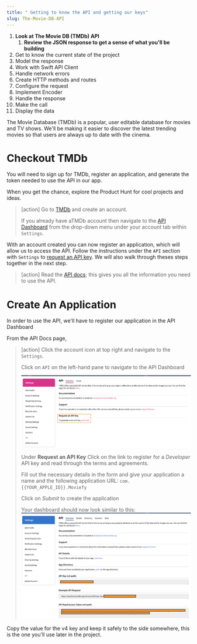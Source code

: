```yaml
---
title: " Getting to know the API and getting our keys"
slug: The-Movie-DB-API
---
```


1. **Look at The Movie DB (TMDb) API**
    1. **Review the JSON response to get a sense of what you'll be building**
1. Get to know the current state of the project
1. Model the response
1. Work with Swift API Client
1. Handle network errors 
1. Create HTTP methods and routes
1. Configure the request
1. Implement Encoder 
1. Handle the response
1. Make the call 
1. Display the data 

The Movie Database (TMDb) is a popular, user editable database for movies and TV shows. We'll be making it easier to discover the latest trending movies so that users are always up to date with the cinema. 

# Checkout TMDb

You will need to sign up for TMDb, register an application, and generate the token needed to use the API in our app.

When you get the chance, explore the Product Hunt for cool projects and ideas.

> [action]
> Go to [TMDb](https://www.themoviedb.org/) and create an account.
> 
> If you already have aTMDb account then navigate to the [API Dashboard](https://www.themoviedb.org/settings/api) from the drop-down menu under your account tab within `Settings`. 

With an account created you can now register an application, which will allow us to access the API. Follow the instructions under the `API` section with `Settings` to [request an API key](https://www.themoviedb.org/settings/api/request). We will also walk through theses steps together in the next step.


> [action]
> Read the [API docs](https://developers.themoviedb.org/3); this gives you all the information you need to use the API.

# Create An Application

In order to use the API, we'll have to register our application in the API Dashboard

From the API Docs page,

> [action]
> Click the account icon at top right and navigate to the `Settings`.
>
> Click on `API` on the left-hand pane to navigate to the API Dashboard
>
> ![API dashboard](assets/00_firstAPIScreen.png)
>
> Under **Request an API Key** Click on the link to register for a _Developer_ API key and read through the terms and agreements. 
>
>
> Fill out the necessary details in the form and give your application a name and the following application URL:
> `com.{{YOUR_APPLE_ID}}.Moviefy`
>
> Click on _Submit_ to create the application 
>
>
> Your dashboard should now look similar to this:
> ![API dashboard](assets/02_APIScreen.png)

 Copy the value for the v4 key and keep it safely to the side somewhere, this is the one you'll use later in the project.